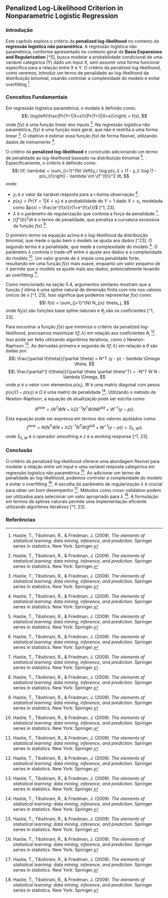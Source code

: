 ## Penalized Log-Likelihood Criterion in Nonparametric Logistic Regression

### Introdução
Este capítulo explora o critério da **penalized log-likelihood** no contexto da **regressão logística não paramétrica**. A regressão logística não paramétrica, conforme apresentado no contexto geral de **Basis Expansions and Regularization** [^5], busca modelar a probabilidade condicional de uma variável categórica (Y) dado um input X, sem assumir uma forma funcional específica para a relação entre X e Y. O critério da penalized log-likelihood, como veremos, introduz um termo de penalidade ao log-likelihood da distribuição binomial, visando controlar a complexidade do modelo e evitar overfitting [^1].

### Conceitos Fundamentais
Em regressão logística paramétrica, o modelo é definido como:
$$\
\log\left(\frac{Pr(Y=1|X=x)}{Pr(Y=0|X=x)}\right) = f(x),
$$
onde $f(x)$ é uma função linear dos inputs [^1]. Na regressão logística não paramétrica, $f(x)$ é uma função mais geral, que não é restrita a uma forma linear [^1]. O objetivo é estimar essa função $f(x)$ de forma flexível, utilizando dados de treinamento [^1].

O critério da **penalized log-likelihood** é construído adicionando um termo de penalidade ao log-likelihood baseado na distribuição binomial [^1]. Especificamente, o critério é definido como:
$$\
l(f; \lambda) = \sum_{i=1}^{N} \left[y_i \log p(x_i) + (1 - y_i) \log (1 - p(x_i))\right] - \lambda \int \{f''(t)\}^2 dt,
$$
onde:
*   $y_i$ é o valor da variável resposta para a i-ésima observação [^1].
*   $p(x_i) = Pr(Y=1|X=x_i)$ é a probabilidade de $Y=1$ dado $X=x_i$, modelada como $p(x) = \frac{e^{f(x)}}{1+e^{f(x)}}$ [^1, 23].
*   $\lambda$ é o parâmetro de regularização que controla a força da penalidade [^1].
*   $\int \{f''(t)\}^2 dt$ é o termo de penalidade, que penaliza a curvatura excessiva da função $f(x)$ [^1].

O primeiro termo na equação acima é o log-likelihood da distribuição binomial, que mede o quão bem o modelo se ajusta aos dados [^23]. O segundo termo é a penalidade, que mede a complexidade do modelo [^1]. O parâmetro $\lambda$ controla o trade-off entre o ajuste aos dados e a complexidade do modelo [^1]. Um valor grande de $\lambda$ impõe uma penalidade forte, resultando em uma função $f(x)$ mais suave, enquanto um valor pequeno de $\lambda$ permite que o modelo se ajuste mais aos dados, potencialmente levando ao overfitting [^1].

Como mencionado na seção 5.4, argumentos similares mostram que a função $f$ ótima é uma spline natural de dimensão finita com nós nos valores únicos de $x$ [^1, 23]. Isso significa que podemos representar $f(x)$ como:
$$\
f(x) = \sum_{j=1}^{N} N_j(x) \theta_j,
$$
onde $N_j(x)$ são funções base spline naturais e $\theta_j$ são os coeficientes [^1, 23].

Para encontrar a função $f(x)$ que minimiza o critério da penalized log-likelihood, precisamos maximizar $l(f; \lambda)$ em relação aos coeficientes $\theta_j$ [^1]. Isso pode ser feito utilizando algoritmos iterativos, como o Newton-Raphson [^1]. As derivadas primeira e segunda de $l(f; \lambda)$ em relação a $\theta$ são dadas por:
$$\
\frac{\partial l(\theta)}{\partial \theta} = N^T (y - p) - \lambda \Omega \theta,
$$
$$\
\frac{\partial^2 l(\theta)}{\partial \theta \partial \theta^T} = -N^T W N - \lambda \Omega,
$$
onde $p$ é o vetor com elementos $p(x_i)$, $W$ é uma matriz diagonal com pesos $p(x_i)(1-p(x_i))$ e $\Omega$ é uma matriz de penalidade [^1]. Utilizando o método de Newton-Raphson, a equação de atualização pode ser escrita como:

$$\
\theta^{new} = (N^T W N + \lambda \Omega)^{-1} N^T W (N \theta^{old} + W^{-1} (y - p)).
$$

Esta equação pode ser expressa em termos dos valores ajustados como:
$$\
f^{new} = N(N^T W N + \lambda \Omega)^{-1} N^T W (f^{old} + W^{-1} (y - p)) = S_{\lambda, W} z,
$$
onde $S_{\lambda, W}$ é o operador smoothing e $z$ é a working response [^1, 23].

### Conclusão
O critério da penalized log-likelihood oferece uma abordagem flexível para modelar a relação entre um input e uma variável resposta categórica em regressão logística não paramétrica [^1]. Ao adicionar um termo de penalidade ao log-likelihood, podemos controlar a complexidade do modelo e evitar o overfitting [^1]. A escolha do parâmetro de regularização $\lambda$ é crucial para obter um bom desempenho [^1]. Métodos como cross-validation podem ser utilizados para selecionar um valor apropriado para $\lambda$ [^1]. A formulação em termos de splines naturais permite uma implementação eficiente utilizando algoritmos iterativos [^1, 23].

### Referências
[^1]: Hastie, T., Tibshirani, R., & Friedman, J. (2009). *The elements of statistical learning: data mining, inference, and prediction*. Springer series in statistics. New York: Springer.
<!-- END -->